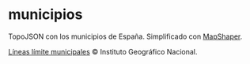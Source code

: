 municipios
===================

TopoJSON con los municipios de España. Simplificado con [MapShaper](http://mapshaper.org).

[Líneas límite municipales](http://centrodedescargas.cnig.es/CentroDescargas/equipamiento.do?method=descargarEquipamiento&codEquip=3) © Instituto Geográfico Nacional.
